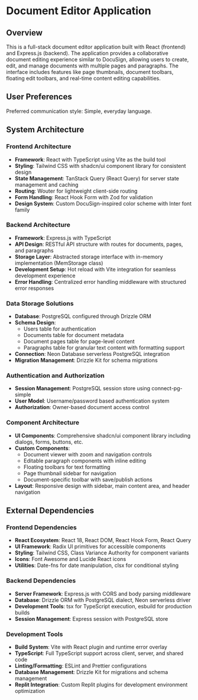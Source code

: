 # Document Editor Application

## Overview

This is a full-stack document editor application built with React (frontend) and Express.js (backend). The application provides a collaborative document editing experience similar to DocuSign, allowing users to create, edit, and manage documents with multiple pages and paragraphs. The interface includes features like page thumbnails, document toolbars, floating edit toolbars, and real-time content editing capabilities.

## User Preferences

Preferred communication style: Simple, everyday language.

## System Architecture

### Frontend Architecture
- **Framework**: React with TypeScript using Vite as the build tool
- **Styling**: Tailwind CSS with shadcn/ui component library for consistent design
- **State Management**: TanStack Query (React Query) for server state management and caching
- **Routing**: Wouter for lightweight client-side routing
- **Form Handling**: React Hook Form with Zod for validation
- **Design System**: Custom DocuSign-inspired color scheme with Inter font family

### Backend Architecture
- **Framework**: Express.js with TypeScript
- **API Design**: RESTful API structure with routes for documents, pages, and paragraphs
- **Storage Layer**: Abstracted storage interface with in-memory implementation (MemStorage class)
- **Development Setup**: Hot reload with Vite integration for seamless development experience
- **Error Handling**: Centralized error handling middleware with structured error responses

### Data Storage Solutions
- **Database**: PostgreSQL configured through Drizzle ORM
- **Schema Design**: 
  - Users table for authentication
  - Documents table for document metadata
  - Document pages table for page-level content
  - Paragraphs table for granular text content with formatting support
- **Connection**: Neon Database serverless PostgreSQL integration
- **Migration Management**: Drizzle Kit for schema migrations

### Authentication and Authorization
- **Session Management**: PostgreSQL session store using connect-pg-simple
- **User Model**: Username/password based authentication system
- **Authorization**: Owner-based document access control

### Component Architecture
- **UI Components**: Comprehensive shadcn/ui component library including dialogs, forms, buttons, etc.
- **Custom Components**: 
  - Document viewer with zoom and navigation controls
  - Editable paragraph components with inline editing
  - Floating toolbars for text formatting
  - Page thumbnail sidebar for navigation
  - Document-specific toolbar with save/publish actions
- **Layout**: Responsive design with sidebar, main content area, and header navigation

## External Dependencies

### Frontend Dependencies
- **React Ecosystem**: React 18, React DOM, React Hook Form, React Query
- **UI Framework**: Radix UI primitives for accessible components
- **Styling**: Tailwind CSS, Class Variance Authority for component variants
- **Icons**: Font Awesome and Lucide React icons
- **Utilities**: Date-fns for date manipulation, clsx for conditional styling

### Backend Dependencies
- **Server Framework**: Express.js with CORS and body parsing middleware
- **Database**: Drizzle ORM with PostgreSQL dialect, Neon serverless driver
- **Development Tools**: tsx for TypeScript execution, esbuild for production builds
- **Session Management**: Express session with PostgreSQL store

### Development Tools
- **Build System**: Vite with React plugin and runtime error overlay
- **TypeScript**: Full TypeScript support across client, server, and shared code
- **Linting/Formatting**: ESLint and Prettier configurations
- **Database Management**: Drizzle Kit for migrations and schema management
- **Replit Integration**: Custom Replit plugins for development environment optimization